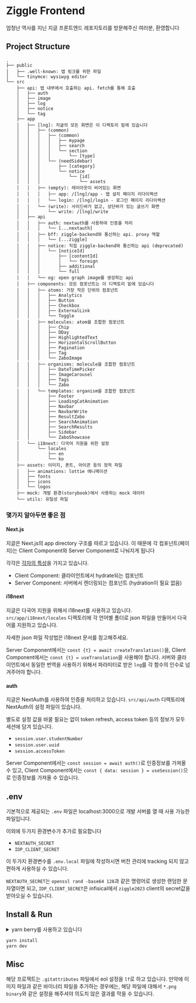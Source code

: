 # Ziggle Frontend

엄청난 역사를 지닌 지글 프론트엔드 레포지토리를 방문해주신 여러분, 환영합니다

## Project Structure

```
.
├── public
│   ├── .well-known: 앱 링크를 위한 파일
│   └── tinymce: wysiwyg editor
└── src
    ├── api: 앱 내부에서 호출하는 api. fetch를 통해 호출
    │   ├── auth
    │   ├── image
    │   ├── log
    │   ├── notice
    │   └── tag
    ├── app
    │   ├── [lng]: 지글의 모든 화면은 이 디렉토리 밑에 있습니다
    │   │   ├── (common)
    │   │   │   ├── (common)
    │   │   │   │   ├── mypage
    │   │   │   │   ├── search
    │   │   │   │   └── section
    │   │   │   │       └── [type]
    │   │   │   └── (needSidebar)
    │   │   │       ├── [category]
    │   │   │       └── notice
    │   │   │           └── [id]
    │   │   │               └── assets
    │   │   ├── (empty): 레이아웃이 비어있는 화면
    │   │   │   ├── app: /[lng]/app - 앱 설치 페이지 리다이렉션
    │   │   │   └── login: /[lng]/login - 로그인 페이지 리다이렉션
    │   │   └── (write): 사이드바가 없고, 상단바가 있는 글쓰기 화면
    │   │       └── write: /[lng]/write
    │   ├── api
    │   │   ├── auth: nextauth를 사용하여 인증을 처리
    │   │   │   └── [...nextauth]
    │   │   ├── bff: ziggle-backend와 통신하는 api. proxy 역할
    │   │   │   └── [...ziggle]
    │   │   ├── notice: 직접 ziggle-backend와 통신하는 api (deprecated)
    │   │   │   └── [noticeId]
    │   │   │       ├── [contentId]
    │   │   │       │   └── foreign
    │   │   │       ├── additional
    │   │   │       └── full
    │   │   └── og: open graph image를 생성하는 api
    │   ├── components: 모든 컴포넌트는 이 디렉토리 밑에 있습니다
    │   │   ├── atoms: 가장 작은 단위의 컴포넌트
    │   │   │   ├── Analytics
    │   │   │   ├── Button
    │   │   │   ├── Checkbox
    │   │   │   ├── ExternalLink
    │   │   │   └── Toggle
    │   │   ├── molecules: atom을 조합한 컴포넌트
    │   │   │   ├── Chip
    │   │   │   ├── DDay
    │   │   │   ├── HighlightedText
    │   │   │   ├── HorizontalScrollButton
    │   │   │   ├── Pagination
    │   │   │   ├── Tag
    │   │   │   └── ZaboImage
    │   │   ├── organisms: molecule을 조합한 컴포넌트
    │   │   │   ├── DateTimePicker
    │   │   │   ├── ImageCarousel
    │   │   │   ├── Tags
    │   │   │   └── Zabo
    │   │   └── templates: organism을 조합한 컴포넌트
    │   │       ├── Footer
    │   │       ├── LoadingCatAnimation
    │   │       ├── Navbar
    │   │       ├── NavbarWrite
    │   │       ├── ResultZabo
    │   │       ├── SearchAnimation
    │   │       ├── SearchResults
    │   │       ├── Sidebar
    │   │       └── ZaboShowcase
    │   └── i18next: 다국어 지원을 위한 설정
    │       └── locales
    │           ├── en
    │           └── ko
    ├── assets: 이미지, 폰트, 아이콘 등의 정적 파일
    │   ├── animations: lottie 애니메이션
    │   ├── fonts
    │   ├── icons
    │   └── logos
    ├── mock: 개발 환경(storybook)에서 사용하는 mock 데이터
    └── utils: 유틸성 파일
```

### 몇가지 알아두면 좋은 점

#### Next.js

지글은 Next.js의 app directory 구조를 따르고 있습니다.
이 때문에 각 컴포넌트(페이지)는 Client Component와 Server Component로
나눠지게 됩니다

각각은 [각자의 특성](https://nextjs.org/docs/app/building-your-application/rendering/composition-patterns)을 가지고 있습니다.

- Client Component: 클라이언트에서 hydrate되는 컴포넌트
- Server Component: 서버에서 렌더링되는 컴포넌트 (hydration이 필요 없음)

#### i18next

지글은 다국어 지원을 위해서 i18next를 사용하고 있습니다.
`src/app/i18next/locales` 디렉토리에 각 언어별 폴더로 json 파일을 만들어서
다국어를 지원하고 있습니다.

자세한 json 파일 작성법은 i18next 문서를 참고해주세요.

Server Component에서는 `const {t} = await createTranslation()`을,
Client Component에서는 `const {t} = useTranslation`을 사용해야 합니다.
서버와 클라이언트에서 동일한 번역을 사용하기 위해서 파라미터로 받은 `lng`를
각 함수의 인수로 넘겨주어야 합니다.

#### auth

지글은 NextAuth를 사용하여 인증을 처리하고 있습니다.
`src/api/auth` 디렉토리에 NextAuth의 설정 파일이 있습니다.

별도로 설정 값을 바꿀 필요는 없이 token refresh, access token 등의 정보가 모두
세션에 담겨 있습니다.

- `session.user.studentNumber`
- `session.user.uuid`
- `session.accessToken`

Server Component에서는 `const session = await auth()`로 인증정보를 가져올 수 있고,
Client Component에서는 `const { data: session } = useSession()`으로 인증정보를
가져올 수 있습니다.

## .env

기본적으로 제공되는 `.env` 파일은 localhost:3000으로 개발 서버를 열 때
사용 가능한 파일입니다.

이외에 두가지 환경변수가 추가로 필요합니다
- `NEXTAUTH_SECRET`
- `IDP_CLIENT_SECRET`

이 두가지 환경변수를 `.env.local` 파일에 작성하시면 버전 관리에 tracking
되지 않고 편하게 사용하실 수 있습니다.

`NEXTAUTH_SECRET`는 `openssl rand -base64 128`과 같은 명령어로 생성한 랜덤한
문자열이면 되고, `IDP_CLIENT_SECRET`은 infisical에서 `ziggle2023` client의
secret값을 받아오실 수 있습니다.

## Install & Run

<details>
  <summary>yarn berry를 사용하고 있습니다</summary>
  - zero-install X
  - node-modules linker
  - `.yarnrc.yml` 파일 참고
</details>

```bash
yarn install
yarn dev
```

## Misc

해당 프로젝트는 `.gitattributes` 파일에서 eol 설정을 `lf`로 하고 있습니다.
만약에 이미지 파일과 같은 바이너리 파일을 추가하는 경우에는, 해당 파일에 대해서
`*.png binary`와 같은 설정을 해주셔야 의도치 않은 결과를 막을 수 있습니다.


